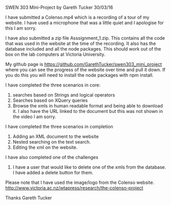 
SWEN 303 Mini-Project
by Gareth Tucker 
30/03/16

I have submitted a Colenso.mp4 which is a recording of a tour of my website. I have used a microphone that was a little quiet and I apologise for this I am sorry. 

I have also submitted a zip file Asssignment_1.zip. This contains all the code that was used in the website at the time of the recording. It also has the database included and all the node packages. This should work out of the box on the lab computers at Victoria University.

My github page is https://github.com/GarethTucker/swen303_mini_project where you can see the progress of the website over time and pull it down. If you do this you will need to install the node packages with npm install. 

I have completed the three scenarios in core:
1. searches based on Strings and logical operators
2. Searches based on XQuery queries
3. Browse the xmls in human readable format and being able to download it. I also have the URL linked to the document but this was not shown in the video I am sorry.

I have completed the three scenarios in completion
1. Adding an XML document to the website
2. Nested searching on the text search.
3. Editing the xml on the website.

I have also completed one of the challenges 
1. I have a user that would like to delete one of the xmls from the database. I have added a delete button for them.

Please note that I have used the image/logo from the Colenso website.
http://www.victoria.ac.nz/wtapress/research/the-colenso-project

Thanks
Gareth Tucker
